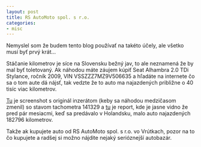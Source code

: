 ```yaml
---
layout: post
title: RS AutoMoto spol. s r.o.
categories:
- misc
---
```


Nemyslel som že budem tento blog používať na takéto účely, ale všetko musí byť
prvý krát...

Stáčanie kilometrov je síce na Slovensku bežný jav, to ale neznamená že by mal
byť toletovaný. Ak náhodou máte záujem kúpiť Seat Alhambra 2.0 TDi Stylance,
ročník 2009, VIN VSSZZZ7MZ9V506635 a hľadáte na internete čo sa o tom aute
dá nájsť, tak vedzte že to auto ma najazdených približne o 40 tisíc viac
kilometrov.

[Tu](/uploads/alhambra.png) je screenshot s originál inzerátom (keby sa náhodou medzičasom zmenil) so
stavom tachometra 141329 a
[tu](/uploads/alhambra-report.pdf) je report, kde je jasne vidno že pred
pár mesiacmi, keď sa predávalo v Holandsku, malo auto najazdených
182796 kilometrov.

Takže ak kupujete auto od RS AutoMoto spol. s r.o. vo Vrútkach, pozor
na to čo kupujete a radšej si možno nájdite nejaký serióznejší autobazár.

